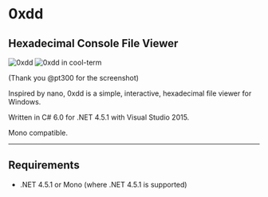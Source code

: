 # 0xdd
## Hexadecimal Console File Viewer

![0xdd](http://guitarxhero.github.io/imgs/0xdd0.png)
![0xdd in cool-term](http://guitarxhero.github.io/imgs/0xdd0_cool-term.jpg)

(Thank you @pt300 for the screenshot)

Inspired by nano, 0xdd is a simple, interactive, hexadecimal file viewer for Windows.

Written in C# 6.0 for .NET 4.5.1 with Visual Studio 2015.

Mono compatible.

---

## Requirements

- .NET 4.5.1 or Mono (where .NET 4.5.1 is supported)
